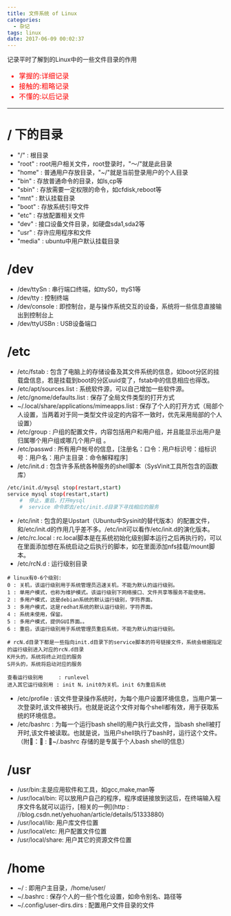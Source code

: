 ```yaml
---
title: 文件系统 of Linux
categories:
  - 杂记
tags: linux
date: 2017-06-09 00:02:37
---
```


记录平时了解到的Linux中的一些文件目录的作用
<font color=red size=3>
- 掌握的:详细记录 
- 接触的:粗略记录 
- 不懂的:以后记录 
</font>


<!-- more -->


---
# **/ 下的目录**
 - "/"     : 根目录
 - "root"  : root用户相关文件，root登录时，"～/"就是此目录
 - "home"  : 普通用户存放目录，"~/"就是当前登录用户的个人目录
 - "bin"   : 存放普通命令的目录，如ls,cp等
 - "sbin"  : 存放需要一定权限的命令，如cfdisk,reboot等
 - "mnt"   : 默认挂载目录
 - "boot"  : 存放系统引导文件
 - "etc"   : 存放配置相关文件
 - "dev"   : 接口设备文件目录，如硬盘sda1,sda2等
 - "usr"   : 存许应用程序和文件
 - "media" : ubuntu中用户默认挂载目录


# **/dev**
 * /dev/ttySn   : 串行端口终端，如ttyS0，ttyS1等
 * /dev/tty     : 控制终端
 * /dev/console : 即控制台，是与操作系统交互的设备，系统将一些信息直接输出到控制台上
 * /dev/ttyUSBn : USB设备端口

# **/etc**
- /etc/fstab                                : 包含了电脑上的存储设备及其文件系统的信息，如boot分区的挂载盘信息，若是挂载到boot的分区uuid变了，fstab中的信息相应也得改。
- /etc/apt/sources.list                     : 系统软件源，可以自己增加一些软件源。
- /etc/gnome/defaults.list                  : 保存了全局文件类型的打开方式
- ~/.local/share/applications/mimeapps.list : 保存了个人的打开方式（局部个人设置，当两着对于同一类型文件设定的内容不一致时，优先采用局部的个人设置）
- /etc/group                                : 户组的配置文件，内容包括用户和用户组，并且能显示出用户是归属哪个用户组或哪几个用户组 。
- /etc/passwd                               : 所有用户帐号的信息，[注册名：口令：用户标识号：组标识号：用户名：用户主目录：命令解释程序]
- /etc/init.d                               : 包含许多系统各种服务的shell脚本（SysVinit工具所包含的函数库）

```bash
/etc/init.d/mysql stop(restart,start)
service mysql stop(restart,start) 
	#  停止，重启，打开mysql
	#  service 命令即去/etc/init.d目录下寻找相应的服务
```

- /etc/init     : 包含的是Upstart（Ubuntu中Sysinit的替代版本）的配置文件，和/etc/init.d的作用几乎差不多。/etc/init可以看作/etc/init.d的演化版本。
- /etc/rc.local : rc.local脚本是在系统初始化级别脚本运行之后再执行的，可以在里面添加想在系统启动之后执行的脚本，如在里面添加nfs挂载/mount脚本。
- /etc/rcN.d    : 运行级别目录

```
# linux有0-6个级别:
0 : 关机，该运行级别用于系统管理员迅速关机，不能为默认的运行级别。
1 : 单用户模式，也称为维护模式。该运行级别下网络接口、文件共享等服务不能使用。
2 : 多用户模式，这是debian系统的默认运行级别，字符界面。
3 : 多用户模式，这是redhat系统的默认运行级别，字符界面。
4 : 系统未使用，保留。
5 : 多用户模式，提供GUI界面。。
6 : 重启，该运行级别用于系统管理员重启系统，不能为默认的运行级别。

# rcN.d目录下都是一些指向init.d目录下的service脚本的符号链接文件，系统会根据指定的运行级别进入对应的rcN.d目录
K开头的，系统将终止对应的服务
S开头的，系统将启动对应的服务

查看运行级别用     : runlevel
进入其它运行级别用 : init N，init0为关机，init 6为重启系统

```

* /etc/profile : 该文件登录操作系统时，为每个用户设置环境信息，当用户第一次登录时,该文件被执行。也就是说这个文件对每个shell都有效，用于获取系统的环境信息。
* /etc/bashrc  : 为每一个运行bash shell的用户执行此文件，当bash shell被打开时,该文件被读取。也就是说，当用户shell执行了bash时，运行这个文件。（附：     : ~/.bashrc 存储的是专属于个人bash shell的信息）


# **/usr**
 - /usr/bin:主是应用软件和工具，如gcc,make,man等
 - /usr/local/bin: 可以放用户自己的程序，程序或链接放到这后，在终端输入程序文件名就可以运行，[相关的一例](http : //blog.csdn.net/yehuohan/article/details/51333880)
 - /usr/local/lib: 用户库文件位置
 - /usr/local/etc: 用户配置文件位置
 - /usr/local/share: 用户其它的资源文件位置


# **/home**
 - ~/                       : 即用户主目录，/home/user/
 - ~/.bashrc                : 保存个人的一些个性化设置，如命令别名、路径等
 - ~/.config/user-dirs.dirs : 配置用户文件目录的文件

